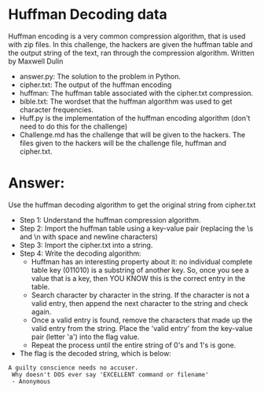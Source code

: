 # Huffman Decoding data
Huffman encoding is a very common compression algorithm, that is used with zip files. In this challenge, the hackers are given the huffman table and the output string of the text, ran through the compression algorithm.
Written by Maxwell Dulin   

- answer.py: The solution to the problem in Python.
- cipher.txt: The output of the huffman encoding
- huffman: The huffman table associated with the cipher.txt compression.
- bible.txt: The wordset that the huffman algorithm was used to get character frequencies.
- Huff.py is the implementation of the huffman encoding algorithm (don't need to do this for the challenge)
- Challenge.md has the challenge that will be given to the hackers. The files given to the hackers will be the challenge file, huffman and cipher.txt.

# Answer:
Use the huffman decoding algorithm to get the original string from cipher.txt
- Step 1: Understand the huffman compression algorithm.
- Step 2: Import the huffman table using a key-value pair (replacing the \s and \n with space and newline characters)
- Step 3: Import the cipher.txt into a string.
- Step 4: Write the decoding algorithm:
    - Huffman has an interesting property about it: no individual complete table key (011010) is a substring of another key. So, once you see a value that is a key, then YOU KNOW this is the correct entry in the table.
    - Search character by character in the string. If the character is not a valid entry, then append the next character to the string and check again.
    - Once a valid entry is found, remove the characters that made up the valid entry from the string. Place the 'valid entry' from the key-value pair (letter 'a') into the flag value.
    - Repeat the process until the entire string of 0's and 1's is gone.
- The flag is the decoded string, which is below:
```
A guilty conscience needs no accuser.
 Why doesn't DOS ever say 'EXCELLENT command or filename'
 - Anonymous
```
